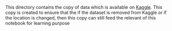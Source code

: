 This directory contains the copy of data which is available on [Kaggle](https://www.kaggle.com/mysarahmadbhat/120-years-of-olympic-history). This copy is created to ensure that the if the dataset is removed from Kaggle or if the location is changed, then this copy can still feed the relevant of this notebook for learning purpose
